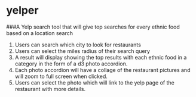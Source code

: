 # yelper
###A Yelp search tool that will give top searches for every ethnic food based on a location search

1.  Users can search which city to look for restaurants
2.  Users can select the miles radius of their search query
3.  A result will display showing the top results with each ethnic food in a category in the form of a d3 photo accordion.  
4.  Each photo accordion will have a collage of the restaurant pictures and will zoom to full screen when clicked.
5.  Users can select the photo which will link to the yelp page of the restaurant with more details.

